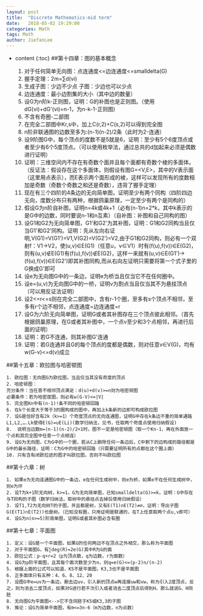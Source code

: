 ```yaml
---
layout: post
title:  "Discrete Mathematics-mid term"
date:   2018-05-02 19:29:00
categories: Math
tags: Math
author: JiefanLee
---
```

* content
{:toc}
##第十四章：图的基本概念












	1. 对于任何简单无向图：点连通度<=边连通度<=smalldelta(G)
	2. 握手定理：2m=∑d(vi)
	3. 生成子图：少边不少点  子图：少边也可以少点
	4. 边连通度：最小边割集的大小（其中边的数量）
	5. 设G为n阶k-正则图，证明：G的补图也是正则图。（使用dG(vi)+dG'(vi)=n-1，为n-k-1-正则图)
	6. 不含有奇圈-二部图
	7. 在完全二部图中Kr,s中，加上C(r,2)+C(s,2)可以得到完全图
	8. n阶非联通图的边数至多为:(n-1)(n-2)/2条（此时为2-连通）
	9. 设9阶图G中，每个顶点的度数不是5就是6，证明：至少有5个6度顶点或者至少有6个5度顶点。（可以使用枚举法，通过总共的d加起来必须是偶数进行证明）
	10. 证明：三维空间内不存在有奇数个面并且每个面都有奇数个棱的多面体。（反证法：假设存在这个多面体，则假设有图G=<V,E>，其中的V表示面（这里用点表示），而E表示两个面形成的棱，这样可以发现所有的度数相加是奇数（奇数个奇数之和还是奇数），违背了握手定理）
	11. 现在有三个四阶的4条边的无向简单图，证明至少有两个同构（四阶四边无向，度数分布只有两种，根据鸽巢原理，一定至少有两个是同构的）
	12. 假设G为n阶自补图，证明n=4k或4k+1（必有(n-1)n=2*k，其中k表示的是G中的边数，同时要说n-1和n互素）（自补图：补图和自己同构的图）
	13. 设G1和G2为无向简单图，G1'和G2'为其补图，证明：G1和G2同构当且仅当G1'和G2'同构。证明：先从左向右证明,V(G1)=V(G1')=V1,V(G2)=V(G2')=V2,由于G1和G2同构，则必有一个双射f：V1->V2，使(u,v)∈E(G1)（任意u，v∈V1）时有(f(u),f(v))∈E(G2)，则有(u,v)∉E(G1)有(f(u),f(v))∉E(G2)，这样一来就有(u,v)∈E(G1')->(f(u),f(v))∈E(G2')即其补图同构,而从右向左证明只需要将第一个式子里的G换成G'即可
	14. 设e为无向图G中的一条边，证明e为桥当且仅当它不在任何圈中。
	15. 设e=(u,v)为无向图G中的一桥，证明v为割点当且仅当其不为悬挂顶点（可以用反证法证明）
	16. 设2<=r<=s则在完全二部图中，含有r-1个圈，至多有s个顶点不相邻，至多有r个边不相邻，点连通度=边连通度=r
	17. 设G为六阶无向简单图，证明G或者其补图存在三个顶点彼此相邻。（首先根据鸽巢原理，在G或者其补图中，一个点v至少和3个点相邻，再进行后面的证明）
	18. 证明：若G不连通，则其补图G'连通
	19. 证明：若G连通并且G的每个顶点的度都是偶数，则对任意v∈V(G)，均有w(G-v)<=d(v)成立

##第十五章：欧拉图与哈密顿图

	1. 欧拉图：无向图G为欧拉图，当且仅当其没有奇度的顶点
	2. 哈密顿图：
	充分条件：当任意不相邻顶点满足：d(u)+d(v)>=n则为哈密顿图
    必要条件：若为哈密度图，则必有w(G-V)<=|V|
	5. 完全图Kn中有(n-1)!条不同的哈密顿回路
	6. 在k个长度大于等于3的圈构成的图中，再加上k条新的边即可构成欧拉图
	7. 设G是恰好含有2k（k>=1）个奇度顶点的无向连通图，证明G中存在k条边不重的简单通路L1,L2,….Lk使得E(G)=∪E(Li)(数学归纳法，见书，任取两个奇度点使用归纳假设)
	8.  说明当边数m=(n-1)(n-2)/2+1时，图不一定是哈密顿图（取一个Kn-1，再在外面放一个点和其完全图中任意一个点相连）
	9. 设G为无向图，C为G中的一个圈，若从C上删除任何一条边后，C中剩下的边构成的路径都是G中的最长路径，证明：C为G中的哈密顿回路（只需要证明所有的点都在这个圈上面）
	10. 只有含有闭欧拉迹的图才叫欧拉图，否则不叫欧拉图

##第十六章：树

	1. 如果e为无向连通图G中的一条边，e在任何生成树中，则e为桥，如果e不在任何生成树中，则e为环
	2. 设T为k+1阶无向树，k>=1，G为无向简单图，已知smalldelta(G)>=k，证明：G中存在与T同构的子图（数学归纳法，取树中的悬挂点去掉后使用归纳假设）
	3. 设T1,T2为无向树T的子图，并且都是树，又有E(T1)∩E(T2)≠∅，证明：导出子图G(E(T1)∩E(T2))也是树。（已知没有圈，只用证明是联通的，在T上任意取两个点u,v即可）
	4. 设G为n(n>=5)阶简单图，证明G或者其补图必含有圈

##第十七章：平面图

	1. 定义：设G是一个平面图，如果G的任何两边不在顶点之外相交，那么称为平面图
	2. 对于平面图G，有∑deg(R)=2e(G)其中R为G的面
	3. 欧拉公式：p-q+r=2（p为顶点数，q为边数，r为面数）
	4. 设G为p阶平面图，且其每个面次数至少为n，则q=e(G)<=(p-2)n/(n-2)
	5. 根据上面的公式可以知道，K5不是平面图，K3,3也不是平面图
	6. 正多面体只有五种：4、6、8、12、20
	7. 设图G中e=uv为一条边，删去边uv，引入新的顶点w再连接uw和vw，称为引入2度顶点，反之，则为消去二度顶点，如果对G进行若干次引入或者消去二度顶点后得到H，那么就说G、H同胚
	8. 无向图G为平面图<-->它不含同胚于K5或K3,3的子图
	9. 推论：设G为简单平面图，有m<=3n-6（m为边数，n为点数）
